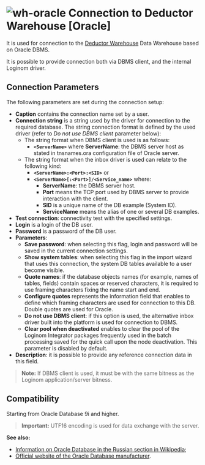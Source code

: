 # ![wh-oracle](../../../images/icons/data-sources/wh-oracle_default.svg) Connection to Deductor Warehouse [Oracle]

It is used for connection to the [Deductor Warehouse](../../../data-format/data-warehouse.md) Data Warehouse based on Oracle DBMS.

It is possible to provide connection both via DBMS client, and the internal Loginom driver.

## Connection Parameters

The following parameters are set during the connection setup:

* **Caption** contains the connection name set by a user.
* **Connection string** is a string used by the driver for connection to the required database. The string connection format is defined by the used driver (refer to *Do not use DBMS client* parameter below):
   * The string format when DBMS client is used is as follows:
      * **`<ServerName>`** where
         **ServerName**: the DBMS server host as stated in tnsnames.ora configuration file of Oracle server.
   * The string format when the inbox driver is used can relate to the following kind:
      * **`<ServerName>:<Port>:<SID>`** or
      * **`<ServerName>[:<Port>]/<Service_name>`** where:
         * **ServerName**: the DBMS server host.
         * **Port** means the TCP port used by DBMS server to provide interaction with the client.
         * **SID** is a unique name of the DB example (System ID).
         * **ServiceName** means the alias of one or several DB examples.
* **Test connection**: connectivity test with the specified settings.
* **Login** is a login of the DB user.
* **Password** is a password of the DB user.
* **Parameters**:
   * **Save password**: when selecting this flag, login and password will be saved in the current connection settings.
   * **Show system tables**: when selecting this flag in the import wizard that uses this connection, the system DB tables available to a user become visible.
   * **Quote names**: if the database objects names (for example, names of tables, fields) contain spaces or reserved characters, it is required to use framing characters fixing the name start and end.
   * **Configure quotes** represents the information field that enables to define which framing characters are used for connection to this DB. Double quotes are used for Oracle.
   * **Do not use DBMS client**: if this option is used, the alternative inbox driver built into the platform is used for connection to DBMS.
   * **Clear pool when deactivated** enables to clear the pool of the Loginom Integrator packages frequently used in the batch processing saved for the quick call upon the node deactivation. This parameter is disabled by default.
* **Description**: it is possible to provide any reference connection data in this field.

> **Note:** If DBMS client is used, it must be with the same bitness as the Loginom application/server bitness.

## Compatibility

Starting from Oracle Database 9i and higher.

> **Important:** UTF16 encoding is used for data exchange with the server.

**See also:**

* [Information on Oracle Database in the Russian section in Wikipedia](https://ru.wikipedia.org/wiki/Oracle_Database);
* [Official website of the Oracle Database manufacturer](https://www.oracle.com/database).
